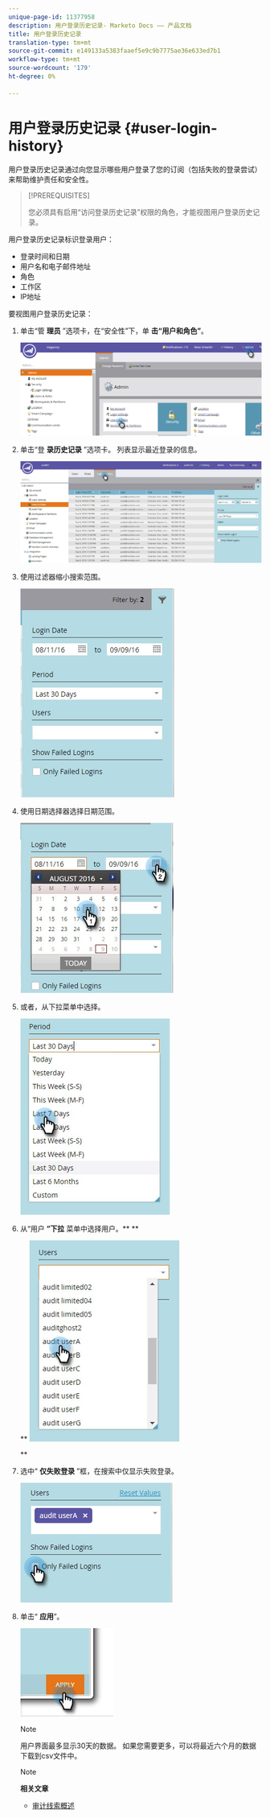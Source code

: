 ```yaml
---
unique-page-id: 11377958
description: 用户登录历史记录- Marketo Docs —— 产品文档
title: 用户登录历史记录
translation-type: tm+mt
source-git-commit: e149133a5383faaef5e9c9b7775ae36e633ed7b1
workflow-type: tm+mt
source-wordcount: '179'
ht-degree: 0%

---
```



# 用户登录历史记录 {#user-login-history}

用户登录历史记录通过向您显示哪些用户登录了您的订阅（包括失败的登录尝试）来帮助维护责任和安全性。

>[!PREREQUISITES]
>
>您必须具有启用“访问登录历史记录”权限的角色，才能视图用户登录历史记录。

用户登录历史记录标识登录用户：

* 登录时间和日期
* 用户名和电子邮件地址
* 角色
* 工作区
* IP地址

要视图用户登录历史记录：

1. 单击“管 **理员** ”选项卡，在“安全性”下，单 **击“用户和角色”**。

   ![](assets/image2016-7-12-9-3a2-3a31.png)

1. 单击“登 **录历史记录** ”选项卡。 列表显示最近登录的信息。

   ![](assets/login-history-tab.jpg)

1. 使用过滤器缩小搜索范围。

   ![](assets/filter-main.jpg)

1. 使用日期选择器选择日期范围。

   ![](assets/select-date-range-hand.jpg)

1. 或者，从下拉菜单中选择。

   ![](assets/filter-select-from-dropdown.jpg)

1. 从“用户 **”下拉** 菜单中选择用户。** **

   ** ![](assets/user-dropdown.jpg)

   **

1. 选中“ **仅失败登录** ”框，在搜索中仅显示失败登录。

   ![](assets/only-failed-logins.jpg)

1. 单击“ **应用**”。

   ![](assets/click-apply-real.jpg)

   >[!NOTE]
   >
   >用户界面最多显示30天的数据。 如果您需要更多，可以将最近六个月的数据下载到csv文件中。

   >[!NOTE]
   >
   >**相关文章**
   >
   >    
   >    
   >    * [审计线索概述](audit-trail-overview.md)



